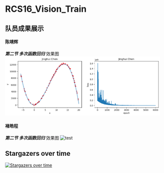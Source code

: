 # RCS16_Vision_Train
## 队员成果展示
#### 陈靖辉
***第二节 多次函数回归***
效果图
![线性回归](Jinghui_Chen/img/linear_regression.png)


#### 褚皓程
***第二节 多次函数回归***
效果图
![test](C:\Users\18601\Pictures\result.png)


## Stargazers over time

[![Stargazers over time](https://starchart.cc/zxyup/RCS16_Vision_Train.svg)](https://starchart.cc/zxyup/RCS16_Vision_Train)
